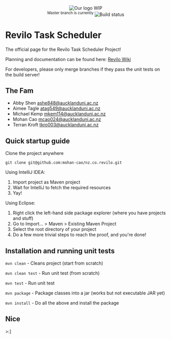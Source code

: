 <div align="center">
<a href="https://github.com/mohan-cao/nz.co.revilo"><img style="display:inline-block;" src="./nz.co.revilo.png" alt="Our logo WIP"></a>
<br>
<sup>Master branch is currently </sup><a href="https://travis-ci.com/mohan-cao/nz.co.revilo"><img style="display:inline-block;" src="https://travis-ci.com/mohan-cao/nz.co.revilo.svg?token=geujzTyWrzPD96doTGqK&branch=master" alt="Build status"></a>
</div>

# Revilo Task Scheduler

The official page for the Revilo Task Scheduler Project!

Planning and documentation can be found here: [Revilo Wiki](https://github.com/mohan-cao/nz.co.revilo/wiki)

For developers, please only merge branches if they pass the unit tests on the build server!

## The Fam

- Abby Shen ashe848@aucklanduni.ac.nz
- Aimee Tagle atag549@aucklanduni.ac.nz
- Michael Kemp mkem114@aucklanduni.ac.nz
- Mohan Cao mcao024@aucklanduni.ac.nz
- Terran Kroft tkro003@aucklanduni.ac.nz

## Quick startup guide

Clone the project anywhere

`git clone git@github.com:mohan-cao/nz.co.revilo.git`

Using IntelliJ IDEA:

1. Import project as Maven project
2. Wait for IntelliJ to fetch the required resources
3. Yay!

Using Eclipse:

1. Right click the left-hand side package explorer (where you have projects and stuff)
2. Go to Import... > Maven > Existing Maven Project
3. Select the root directory of your project
4. Do a few more trivial steps to reach the proof, and you're done!

## Installation and running unit tests

`mvn clean` - Cleans project (start from scratch)

`mvn clean test` - Run unit test (from scratch)

`mvn test` - Run unit test

`mvn package` - Package classes into a jar (works but not executable JAR yet)

`mvn install` - Do all the above and install the package

## Nice

\>:]